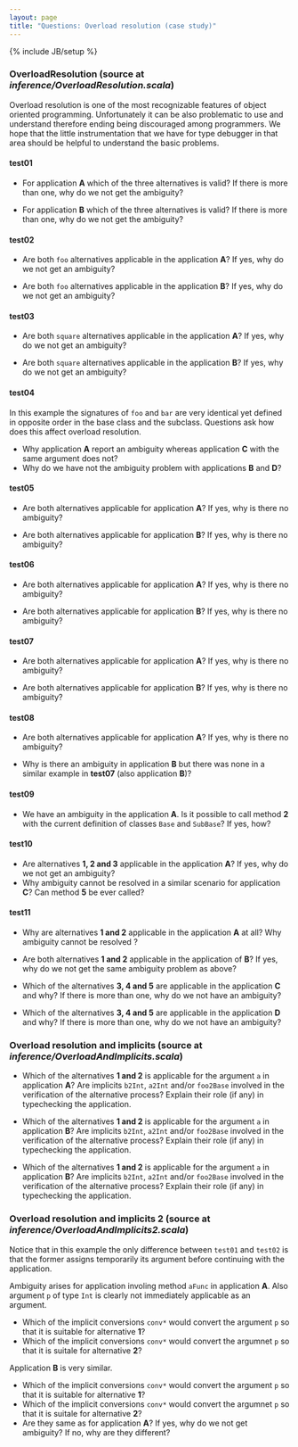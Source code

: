 ```yaml
---
layout: page
title: "Questions: Overload resolution (case study)"
---
```

{% include JB/setup %}

### OverloadResolution (source at *inference/OverloadResolution.scala*)

Overload resolution is one of the most recognizable features of object oriented programming. Unfortunately it can be also problematic to use and understand therefore ending being discouraged among programmers.
We hope that the little instrumentation that we have for type debugger in that area should be helpful to understand the basic problems.

#### test01

 - For application **A** which of the three alternatives is valid? If there is more than one, why do we not get the ambiguity?

 - For application **B** which of the three alternatives is valid? If there is more than one, why do we not get the ambiguity?

#### test02
 - Are both `foo` alternatives applicable in the application **A**? If yes, why do we not get an ambiguity?

 - Are both `foo` alternatives applicable in the application **B**? If yes, why do we not get an ambiguity?

#### test03
 - Are both `square` alternatives applicable in the application **A**? If yes, why do we not get an ambiguity?

 - Are both `square` alternatives applicable in the application **B**? If yes, why do we not get an ambiguity?

#### test04
In this example the signatures of `foo` and `bar` are very identical yet defined in opposite order in the base class and the subclass. Questions ask how does this affect overload resolution.

 - Why application **A** report an ambiguity whereas application **C** with the same argument does not?
 - Why do we have not the ambiguity problem with applications **B** and **D**?

#### test05
 - Are both alternatives applicable for application **A**? If yes, why is there no ambiguity?

 - Are both alternatives applicable for application **B**? If yes, why is there no ambiguity?

#### test06
 - Are both alternatives applicable for application **A**? If yes, why is there no ambiguity?

 - Are both alternatives applicable for application **B**? If yes, why is there no ambiguity?

#### test07
 - Are both alternatives applicable for application **A**? If yes, why is there no ambiguity?

 - Are both alternatives applicable for application **B**? If yes, why is there no ambiguity?

#### test08
 - Are both alternatives applicable for application **A**? If yes, why is there no ambiguity?

 - Why is there an ambiguity in application **B** but there was none in a similar example in **test07** (also application **B**)?

#### test09
 - We have an ambiguity in the application **A**. Is it possible to call method **2** with the current definition of classes `Base` and `SubBase`? If yes, how?

#### test10
 - Are alternatives **1, 2 and 3** applicable in the application **A**? If yes, why do we not get an ambiguity?
 - Why ambiguity cannot be resolved in a similar scenario for application **C**? Can method **5** be ever called?

#### test11
 - Why are alternatives **1 and 2** applicable in the application **A** at all? Why ambiguity cannot be resolved ?
 - Are both alternatives **1 and 2** applicable in the application of **B**? If yes, why do we not get the same ambiguity problem as above?

 - Which of the alternatives **3, 4 and 5** are applicable in the application **C** and why? If there is more than one, why do we not have an ambiguity?

 - Which of the alternatives **3, 4 and 5** are applicable in the application **D** and why? If there is more than one, why do we not have an ambiguity?
 

### Overload resolution and implicits (source at *inference/OverloadAndImplicits.scala*)
 - Which of the alternatives **1 and 2** is applicable for the argument `a` in application **A**? Are implicits `b2Int`, `a2Int` and/or `foo2Base` involved in the verification of the alternative process?  Explain their role (if any) in typechecking the application.

 - Which of the alternatives **1 and 2** is applicable for the argument `a` in application **B**? Are implicits `b2Int`, `a2Int` and/or `foo2Base` involved in the verification of the alternative process? Explain their role (if any) in typechecking the application.

 - Which of the alternatives **1 and 2** is applicable for the argument `a` in application **B**? Are implicits `b2Int`, `a2Int` and/or `foo2Base` involved in the verification of the alternative process? Explain their role (if any) in typechecking the application.

### Overload resolution and implicits 2 (source at *inference/OverloadAndImplicits2.scala*)
Notice that in this example the only difference between `test01` and `test02` is that the former assigns temporarily its argument before continuing with the application.

Ambiguity arises for application involing method `aFunc` in application **A**. Also argument `p` of type `Int` is clearly not immediately applicable as an argument.
 - Which of the implicit conversions `conv*` would convert the argument `p` so that it is suitable for alternative **1**? 
 - Which of the implicit conversions `conv*` would convert the argumnet `p` so that it is suitale for alternative **2**?

Application **B** is very similar.
 - Which of the implicit conversions `conv*` would convert the argument `p` so that it is suitable for alternative **1**? 
 - Which of the implicit conversions `conv*` would convert the argumnet `p` so that it is suitale for alternative **2**?
 - Are they same as for application **A**? If yes, why do we not get ambiguity? If no, why are they different?